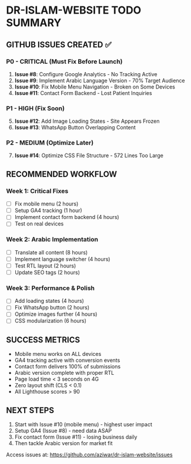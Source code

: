 # DR-ISLAM-WEBSITE TODO SUMMARY

## GITHUB ISSUES CREATED ✅

### P0 - CRITICAL (Must Fix Before Launch)
1. **Issue #8**: Configure Google Analytics - No Tracking Active
2. **Issue #9**: Implement Arabic Language Version - 70% Target Audience  
3. **Issue #10**: Fix Mobile Menu Navigation - Broken on Some Devices
4. **Issue #11**: Contact Form Backend - Lost Patient Inquiries

### P1 - HIGH (Fix Soon)
5. **Issue #12**: Add Image Loading States - Site Appears Frozen
6. **Issue #13**: WhatsApp Button Overlapping Content

### P2 - MEDIUM (Optimize Later)
7. **Issue #14**: Optimize CSS File Structure - 572 Lines Too Large

## RECOMMENDED WORKFLOW

### Week 1: Critical Fixes
- [ ] Fix mobile menu (2 hours)
- [ ] Setup GA4 tracking (1 hour)
- [ ] Implement contact form backend (4 hours)
- [ ] Test on real devices

### Week 2: Arabic Implementation
- [ ] Translate all content (8 hours)
- [ ] Implement language switcher (4 hours)
- [ ] Test RTL layout (2 hours)
- [ ] Update SEO tags (2 hours)

### Week 3: Performance & Polish
- [ ] Add loading states (4 hours)
- [ ] Fix WhatsApp button (2 hours)
- [ ] Optimize images further (4 hours)
- [ ] CSS modularization (6 hours)

## SUCCESS METRICS
- Mobile menu works on ALL devices
- GA4 tracking active with conversion events
- Contact form delivers 100% of submissions
- Arabic version complete with proper RTL
- Page load time < 3 seconds on 4G
- Zero layout shift (CLS < 0.1)
- All Lighthouse scores > 90

## NEXT STEPS
1. Start with Issue #10 (mobile menu) - highest user impact
2. Setup GA4 (Issue #8) - need data ASAP
3. Fix contact form (Issue #11) - losing business daily
4. Then tackle Arabic version for market fit

Access issues at: https://github.com/aziwar/dr-islam-website/issues
